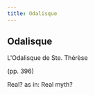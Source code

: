 ```yaml
---
title: Odalisque
---
```


Odalisque
---------

L'Odalisque de Ste. Thérèse

(pp. 396)

Real? as in: Real myth?
